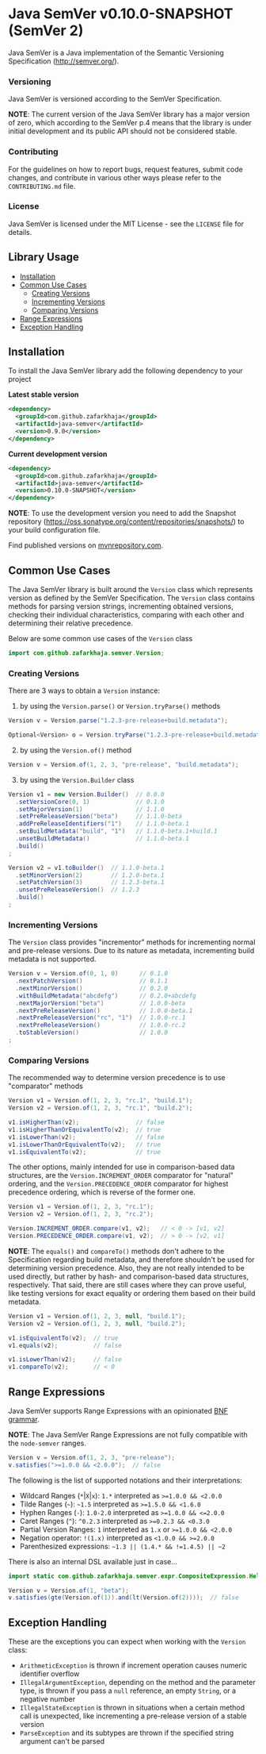 Java SemVer v0.10.0-SNAPSHOT (SemVer 2)
=======================================

Java SemVer is a Java implementation of the Semantic Versioning Specification
(http://semver.org/).

### Versioning ###
Java SemVer is versioned according to the SemVer Specification.

**NOTE**: The current version of the Java SemVer library has a major version of
zero, which according to the SemVer p.4 means that the library is under initial
development and its public API should not be considered stable.

### Contributing ###
For the guidelines on how to report bugs, request features, submit code changes,
and contribute in various other ways please refer to the `CONTRIBUTING.md` file.

### License ###
Java SemVer is licensed under the MIT License - see the `LICENSE` file for details.


Library Usage
-------------
* [Installation](#installation)
* [Common Use Cases](#common-use-cases)
  * [Creating Versions](#creating-versions)
  * [Incrementing Versions](#incrementing-versions)
  * [Comparing Versions](#comparing-versions)
* [Range Expressions](#range-expressions)
* [Exception Handling](#exception-handling)


## Installation ##
To install the Java SemVer library add the following dependency to your project

**Latest stable version**
~~~ xml
<dependency>
  <groupId>com.github.zafarkhaja</groupId>
  <artifactId>java-semver</artifactId>
  <version>0.9.0</version>
</dependency>
~~~

**Current development version**
~~~ xml
<dependency>
  <groupId>com.github.zafarkhaja</groupId>
  <artifactId>java-semver</artifactId>
  <version>0.10.0-SNAPSHOT</version>
</dependency>
~~~
**NOTE**: To use the development version you need to add the Snapshot repository
(https://oss.sonatype.org/content/repositories/snapshots/) to your build
configuration file.

Find published versions on [mvnrepository.com][mvncentral].

[mvncentral]: https://mvnrepository.com/artifact/com.github.zafarkhaja/java-semver

## Common Use Cases ##
The Java SemVer library is built around the `Version` class which represents
version as defined by the SemVer Specification. The `Version` class contains
methods for parsing version strings, incrementing obtained versions, checking
their individual characteristics, comparing with each other and determining
their relative precedence.

Below are some common use cases of the `Version` class

~~~ java
import com.github.zafarkhaja.semver.Version;
~~~

### Creating Versions ###
There are 3 ways to obtain a `Version` instance:

1. by using the `Version.parse()` or `Version.tryParse()` methods
~~~ java
Version v = Version.parse("1.2.3-pre-release+build.metadata");

Optional<Version> o = Version.tryParse("1.2.3-pre-release+build.metadata");
~~~

2. by using the `Version.of()` method
~~~ java
Version v = Version.of(1, 2, 3, "pre-release", "build.metadata");
~~~

3. by using the `Version.Builder` class
~~~ java
Version v1 = new Version.Builder()  // 0.0.0
  .setVersionCore(0, 1)             // 0.1.0
  .setMajorVersion(1)               // 1.1.0
  .setPreReleaseVersion("beta")     // 1.1.0-beta
  .addPreReleaseIdentifiers("1")    // 1.1.0-beta.1
  .setBuildMetadata("build", "1")   // 1.1.0-beta.1+build.1
  .unsetBuildMetadata()             // 1.1.0-beta.1
  .build()
;

Version v2 = v1.toBuilder()  // 1.1.0-beta.1
  .setMinorVersion(2)        // 1.2.0-beta.1
  .setPatchVersion(3)        // 1.2.3-beta.1
  .unsetPreReleaseVersion()  // 1.2.3
  .build()
;
~~~

### Incrementing Versions ###
The `Version` class provides "incrementor" methods for incrementing normal and
pre-release versions. Due to its nature as metadata, incrementing build metadata
is not supported.

~~~ java
Version v = Version.of(0, 1, 0)      // 0.1.0
  .nextPatchVersion()                // 0.1.1
  .nextMinorVersion()                // 0.2.0
  .withBuildMetadata("abcdefg")      // 0.2.0+abcdefg
  .nextMajorVersion("beta")          // 1.0.0-beta
  .nextPreReleaseVersion()           // 1.0.0-beta.1
  .nextPreReleaseVersion("rc", "1")  // 1.0.0-rc.1
  .nextPreReleaseVersion()           // 1.0.0-rc.2
  .toStableVersion()                 // 1.0.0
;
~~~

### Comparing Versions ###
The recommended way to determine version precedence is to use "comparator" methods

~~~ java
Version v1 = Version.of(1, 2, 3, "rc.1", "build.1");
Version v2 = Version.of(1, 2, 3, "rc.1", "build.2");

v1.isHigherThan(v2);                // false
v1.isHigherThanOrEquivalentTo(v2);  // true
v1.isLowerThan(v2);                 // false
v1.isLowerThanOrEquivalentTo(v2);   // true
v1.isEquivalentTo(v2);              // true
~~~

The other options, mainly intended for use in comparison-based data structures,
are the `Version.INCREMENT_ORDER` comparator for "natural" ordering, and the
`Version.PRECEDENCE_ORDER` comparator for highest precedence ordering, which is
reverse of the former one.

~~~ java
Version v1 = Version.of(1, 2, 3, "rc.1");
Version v2 = Version.of(1, 2, 3, "rc.2");

Version.INCREMENT_ORDER.compare(v1, v2);   // < 0 -> [v1, v2]
Version.PRECEDENCE_ORDER.compare(v1, v2);  // > 0 -> [v2, v1]
~~~

**NOTE**: The `equals()` and `compareTo()` methods don't adhere to the
Specification regarding build metadata, and therefore shouldn't be used for
determining version precedence. Also, they are not really intended to be used
directly, but rather by hash- and comparison-based data structures, respectively.
That said, there are still cases where they can prove useful, like testing
versions for exact equality or ordering them based on their build metadata.

~~~ java
Version v1 = Version.of(1, 2, 3, null, "build.1");
Version v2 = Version.of(1, 2, 3, null, "build.2");

v1.isEquivalentTo(v2);  // true
v1.equals(v2);          // false

v1.isLowerThan(v2);     // false
v1.compareTo(v2);       // < 0
~~~


## Range Expressions ##
Java SemVer supports Range Expressions with an opinionated
[BNF grammar](https://github.com/zafarkhaja/jsemver/issues/1).

**NOTE**: The Java SemVer Range Expressions are not fully compatible with the
`node-semver` ranges.

~~~ java
Version v = Version.of(1, 2, 3, "pre-release");
v.satisfies(">=1.0.0 && <2.0.0");  // false
~~~

The following is the list of supported notations and their interpretations:
* Wildcard Ranges (`*`|`X`|`x`): `1.*` interpreted as `>=1.0.0 && <2.0.0`
* Tilde Ranges (`~`): `~1.5` interpreted as `>=1.5.0 && <1.6.0`
* Hyphen Ranges (`-`): `1.0-2.0` interpreted as `>=1.0.0 && <=2.0.0`
* Caret Ranges (`^`): `^0.2.3` interpreted as `>=0.2.3 && <0.3.0`
* Partial Version Ranges: `1` interpreted as `1.x` or `>=1.0.0 && <2.0.0`
* Negation operator: `!(1.x)` interpreted as `<1.0.0 && >=2.0.0`
* Parenthesized expressions: `~1.3 || (1.4.* && !=1.4.5) || ~2`

There is also an internal DSL available just in case...

~~~ java
import static com.github.zafarkhaja.semver.expr.CompositeExpression.Helper.*;

Version v = Version.of(1, "beta");
v.satisfies(gte(Version.of(1)).and(lt(Version.of(2))));  // false
~~~


## Exception Handling ##
These are the exceptions you can expect when working with the `Version` class:
* `ArithmeticException` is thrown if increment operation causes numeric identifier
  overflow
* `IllegalArgumentException`, depending on the method and the parameter type, is
  thrown if you pass a `null` reference, an empty `String`, or a negative number
* `IllegalStateException` is thrown in situations when a certain method call is
  unexpected, like incrementing a pre-release version of a stable version
* `ParseException` and its subtypes are thrown if the specified string argument
  can't be parsed
